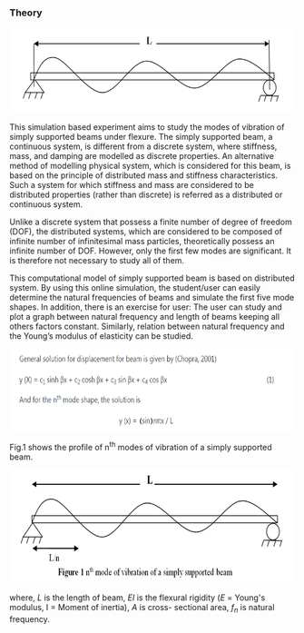 ### Theory

<center><img src="images/th.png" height="150px"/></center>

This simulation based experiment aims to study the modes of vibration of simply supported beams under flexure. The simply supported beam, a continuous system, is different from a discrete system, where stiffness, mass, and damping are modelled as discrete properties. An alternative method of modelling physical system, which is considered for this beam, is based on the principle of distributed mass and stiffness characteristics. Such a system for which stiffness and mass are considered to be distributed properties (rather than discrete) is referred as a distributed or continuous system.

Unlike a discrete system that possess a finite number of degree of freedom (DOF), the distributed systems, which are considered to be composed of infinite number of infinitesimal mass particles, theoretically possess an infinite number of DOF. However, only the first few modes are significant. It is therefore not necessary to study all of them.

This computational model of simply supported beam is based on distributed system. By using this online simulation, the student/user can easily determine the natural frequencies of beams and simulate the first five mode shapes. In addition, there is an exercise for user: The user can study and plot a graph between natural frequency and length of beams keeping all others factors constant. Similarly, relation between natural frequency and the Young’s modulus of elasticity can be studied.


<img src="images/formlsq2.png" style="height:145px;" draggable="false">

Fig.1 shows the profile of n<sup>th</sup> modes of vibration of a simply supported beam.

<center><img src="images/th1.png" height="200px"></center>

where, <i>L</i> is the length of beam, <i>EI</i> is the flexural rigidity (<i>E</i> = Young's modulus, I = Moment of inertia), <i>A</i> is cross- sectional area, <i>f<sub>n</sub></i> is natural frequency.
